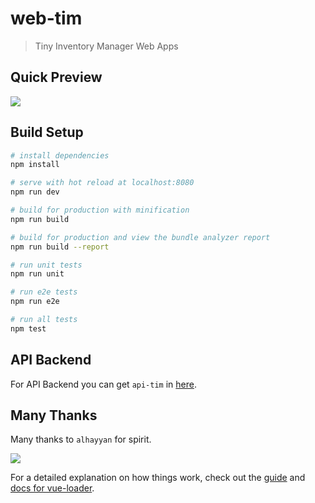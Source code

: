 # web-tim

> Tiny Inventory Manager Web Apps

## Quick Preview
![](https://github.com/yanwarsolah/web-tim/blob/master/TIM%20System.JPG)

## Build Setup

``` bash
# install dependencies
npm install

# serve with hot reload at localhost:8080
npm run dev

# build for production with minification
npm run build

# build for production and view the bundle analyzer report
npm run build --report

# run unit tests
npm run unit

# run e2e tests
npm run e2e

# run all tests
npm test
```

## API Backend
For API Backend you can get `api-tim` in [here](https://github.com/yanwarsolah/api-tim).

## Many Thanks
Many thanks to `alhayyan` for spirit.

![](https://github.com/yanwarsolah/web-tim/blob/master/alhayyan.PNG)

For a detailed explanation on how things work, check out the [guide](http://vuejs-templates.github.io/webpack/) and [docs for vue-loader](http://vuejs.github.io/vue-loader).
